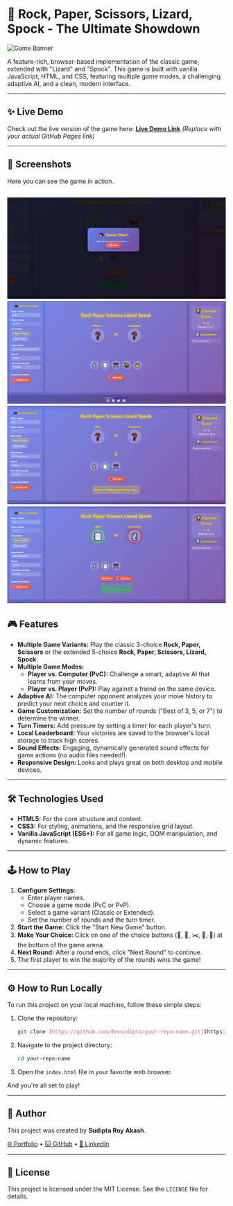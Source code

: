 # 🚀 Rock, Paper, Scissors, Lizard, Spock - The Ultimate Showdown

![Game Banner](<INSERT YOUR BANNER/MAIN SCREENSHOT URL HERE>)

A feature-rich, browser-based implementation of the classic game, extended with "Lizard" and "Spock". This game is built with vanilla JavaScript, HTML, and CSS, featuring multiple game modes, a challenging adaptive AI, and a clean, modern interface.

---

## ✨ Live Demo

Check out the live version of the game here: **[Live Demo Link](https://devsudipta.github.io/your-repo-name/)** *(Replace with your actual GitHub Pages link)*

---

## 📸 Screenshots

Here you can see the game in action.

![alt text](7.PNG) ![alt text](4.PNG) ![alt text](5.PNG) ![alt text](6.PNG)
---

## 🎮 Features

* **Multiple Game Variants:** Play the classic 3-choice **Rock, Paper, Scissors** or the extended 5-choice **Rock, Paper, Scissors, Lizard, Spock**.
* **Multiple Game Modes:**
    * **Player vs. Computer (PvC):** Challenge a smart, adaptive AI that learns from your moves.
    * **Player vs. Player (PvP):** Play against a friend on the same device.
* **Adaptive AI:** The computer opponent analyzes your move history to predict your next choice and counter it.
* **Game Customization:** Set the number of rounds ("Best of 3, 5, or 7") to determine the winner.
* **Turn Timers:** Add pressure by setting a timer for each player's turn.
* **Local Leaderboard:** Your victories are saved to the browser's local storage to track high scores.
* **Sound Effects:** Engaging, dynamically generated sound effects for game actions (no audio files needed!).
* **Responsive Design:** Looks and plays great on both desktop and mobile devices.

---

## 🛠️ Technologies Used

* **HTML5:** For the core structure and content.
* **CSS3:** For styling, animations, and the responsive grid layout.
* **Vanilla JavaScript (ES6+):** For all game logic, DOM manipulation, and dynamic features.

---

## 🕹️ How to Play

1.  **Configure Settings:**
    * Enter player names.
    * Choose a game mode (PvC or PvP).
    * Select a game variant (Classic or Extended).
    * Set the number of rounds and the turn timer.
2.  **Start the Game:** Click the "Start New Game" button.
3.  **Make Your Choice:** Click on one of the choice buttons (🗿, 📄, ✂️, 🦎, 🖖) at the bottom of the game arena.
4.  **Next Round:** After a round ends, click "Next Round" to continue.
5.  The first player to win the majority of the rounds wins the game!

---

## ⚙️ How to Run Locally

To run this project on your local machine, follow these simple steps:

1.  Clone the repository:
    ```sh
    git clone [https://github.com/devsudipta/your-repo-name.git](https://github.com/devsudipta/your-repo-name.git)
    ```
2.  Navigate to the project directory:
    ```sh
    cd your-repo-name
    ```
3.  Open the `index.html` file in your favorite web browser.

And you're all set to play!

---

## 👤 Author

This project was created by **Sudipta Roy Akash**.

<p>
    <a href="https://www.sudiptaroy.info/" target="_blank">🌐 Portfolio</a> •
    <a href="https://github.com/devsudipta" target="_blank">🐱 GitHub</a> •
    <a href="https://linkedin.com/in/your-linkedin-username" target="_blank">🔗 LinkedIn</a>
</p>

---

## 📄 License

This project is licensed under the MIT License. See the `LICENSE` file for details.